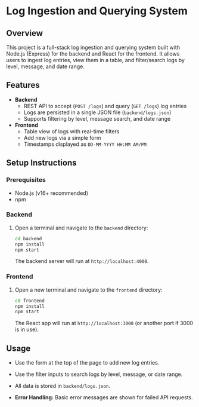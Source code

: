 # Log Ingestion and Querying System

## Overview
This project is a full-stack log ingestion and querying system built with Node.js (Express) for the backend and React for the frontend. It allows users to ingest log entries, view them in a table, and filter/search logs by level, message, and date range.

## Features
- **Backend**
  - REST API to accept (`POST /logs`) and query (`GET /logs`) log entries
  - Logs are persisted in a single JSON file (`backend/logs.json`)
  - Supports filtering by level, message search, and date range
- **Frontend**
  - Table view of logs with real-time filters
  - Add new logs via a simple form
  - Timestamps displayed as `DD-MM-YYYY HH:MM AM/PM`

## Setup Instructions

### Prerequisites
- Node.js (v16+ recommended)
- npm

### Backend
1. Open a terminal and navigate to the `backend` directory:
   ```sh
   cd backend
   npm install
   npm start
   ```
   The backend server will run at `http://localhost:4000`.

### Frontend
1. Open a new terminal and navigate to the `frontend` directory:
   ```sh
   cd frontend
   npm install
   npm start
   ```
   The React app will run at `http://localhost:3000` (or another port if 3000 is in use).

## Usage
- Use the form at the top of the page to add new log entries.
- Use the filter inputs to search logs by level, message, or date range.
- All data is stored in `backend/logs.json`.

- **Error Handling:** Basic error messages are shown for failed API requests.
